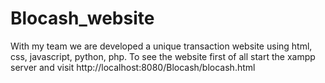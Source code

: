 # Blocash_website
With my team we are developed a unique transaction website using html, css, javascript, python, php. To see the website first of all start the xampp server and visit  http://localhost:8080/Blocash/blocash.html
